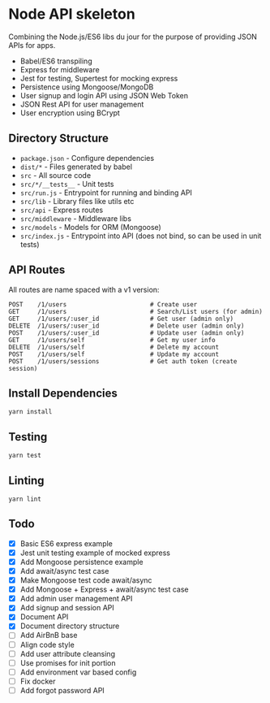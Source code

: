 
# Node API skeleton

Combining the Node.js/ES6 libs du jour for the purpose of providing JSON APIs for apps.

* Babel/ES6 transpiling
* Express for middleware
* Jest for testing, Supertest for mocking express
* Persistence using Mongoose/MongoDB
* User signup and login API using JSON Web Token
* JSON Rest API for user management
* User encryption using BCrypt


## Directory Structure

* `package.json` - Configure dependencies
* `dist/*` - Files generated by babel
* `src` - All source code
* `src/*/__tests__` - Unit tests
* `src/run.js` - Entrypoint for running and binding API
* `src/lib` - Library files like utils etc
* `src/api` - Express routes
* `src/middleware` - Middleware libs
* `src/models` - Models for ORM (Mongoose)
* `src/index.js` - Entrypoint into API (does not bind, so can be used in unit tests)

## API Routes


All routes are name spaced with a v1 version:

```
POST    /1/users                       # Create user
GET     /1/users                       # Search/List users (for admin)
GET     /1/users/:user_id              # Get user (admin only)
DELETE  /1/users/:user_id              # Delete user (admin only)
POST    /1/users/:user_id              # Update user (admin only)
GET     /1/users/self                  # Get my user info
DELETE  /1/users/self                  # Delete my account
POST    /1/users/self                  # Update my account
POST    /1/users/sessions              # Get auth token (create session)
```

## Install Dependencies

```
yarn install
```

## Testing

```
yarn test
```

## Linting

```
yarn lint
```

## Todo

- [x] Basic ES6 express example
- [x] Jest unit testing example of mocked express
- [x] Add Mongoose persistence example
- [x] Add await/async test case
- [x] Make Mongoose test code await/async
- [x] Add Mongoose + Express + await/async test case
- [x] Add admin user management API
- [x] Add signup and session API
- [x] Document API
- [x] Document directory structure
- [ ] Add AirBnB base
- [ ] Align code style
- [ ] Add user attribute cleansing
- [ ] Use promises for init portion
- [ ] Add environment var based config
- [ ] Fix docker
- [ ] Add forgot password API
